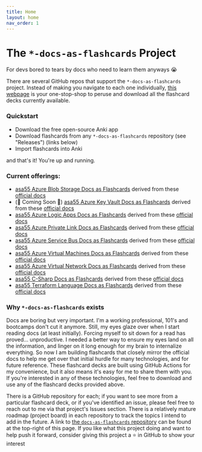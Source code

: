 ```yaml
---
title: Home
layout: home
nav_order: 1
---
```


# The `*-docs-as-flashcards` Project

For devs bored to tears by docs who need to learn them anyways 😭

There are several GitHub repos that support the `*-docs-as-flashcards` project. Instead of making you navigate to each one individually, [this webpage](https://asa55.github.io/docs-as-flashcards/) is your one-stop-shop to peruse and download all the flashcard decks currently available.

### Quickstart

- Download the free open-source Anki app
- Download flashcards from any `*-docs-as-flashcards` repository (see "Releases") (links below)
- Import flashcards into Anki

and that's it! You're up and running.

### Current offerings:

- [asa55 Azure Blob Storage Docs as Flashcards](https://github.com/asa55/azure-blob-storage-docs-as-flashcards/releases) derived from these [official docs](https://learn.microsoft.com/azure/storage/blobs/)
- (🚧 Coming Soon 🚧) [asa55 Azure Key Vault Docs as Flashcards](https://github.com/asa55/azure-key-vault-docs-as-flashcards/releases) derived from these [official docs](https://learn.microsoft.com/azure/key-vault/general/)
- [asa55 Azure Logic Apps Docs as Flashcards](https://github.com/asa55/azure-logic-apps-docs-as-flashcards/releases) derived from these [official docs](https://learn.microsoft.com/en-us/azure/logic-apps/)
- [asa55 Azure Private Link Docs as Flashcards](https://github.com/asa55/azure-private-link-docs-as-flashcards/releases) derived from these [official docs](https://learn.microsoft.com/en-us/azure/private-link/)
- [asa55 Azure Service Bus Docs as Flashcards](https://github.com/asa55/azure-service-bus-docs-as-flashcards/releases) derived from these [official docs](https://learn.microsoft.com/azure/service-bus-messaging/)
- [asa55 Azure Virtual Machines Docs as Flashcards](https://github.com/asa55/azure-virtual-machines-docs-as-flashcards/releases) derived from these [official docs](https://learn.microsoft.com/azure/virtual-machines/)
- [asa55 Azure Virtual Network Docs as Flashcards](https://github.com/asa55/azure-virtual-network-docs-as-flashcards/releases) derived from these [official docs](https://learn.microsoft.com/azure/virtual-network/)
- [asa55 C-Sharp Docs as Flashcards](https://github.com/asa55/c-sharp-docs-as-flashcards/releases) derived from these [official docs](https://learn.microsoft.com/en-us/dotnet/csharp/)
- [asa55 Terraform Language Docs as Flashcards](https://github.com/asa55/terraform-language-docs-as-flashcards/releases) derived from these [official docs](https://developer.hashicorp.com/terraform/language)

### Why `*-docs-as-flashcards` exists

Docs are boring but very important. I'm a working professional, 101's and bootcamps don't cut it anymore. Still, my eyes glaze over when I start reading docs (at least initially). Forcing myself to sit down for a read has proved... unproductive. I needed a better way to ensure my eyes land on all the information, and linger on it long enough for my brain to internalize everything. So now I am building flashcards that closely mirror the official docs to help me get over that initial hurdle for many technologies, and for future reference. These flashcard decks are built using GitHub Actions for my convenience, but it also means it's easy for me to share them with you. If you're interested in any of these technologies, feel free to download and use any of the flashcard decks provided above.

There is a GitHub repository for each; if you want to see more from a particular flashcard deck, or if you've identified an issue, please feel free to reach out to me via that project's Issues section. There is a relatively mature roadmap (project board) in each repository to track the topics I intend to add in the future. A link to [the `docs-as-flashcards` repository](https://github.com/asa55/docs-as-flashcards) can be found at the top-right of this page. If you like what this project doing and want to help push it forward, consider giving this project a ⭐ in GitHub to show your interest
